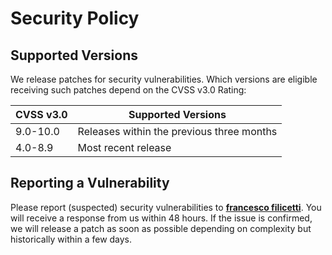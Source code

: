 # Security Policy

## Supported Versions

We release patches for security vulnerabilities. Which versions are eligible
receiving such patches depend on the CVSS v3.0 Rating:

| CVSS v3.0 | Supported Versions                        |
| --------- | ----------------------------------------- |
| 9.0-10.0  | Releases within the previous three months |
| 4.0-8.9   | Most recent release                       |

## Reporting a Vulnerability

Please report (suspected) security vulnerabilities to
**[francesco filicetti](mailto:francesco.filicetti@unical.it)**. You will receive a response from
us within 48 hours. If the issue is confirmed, we will release a patch as soon
as possible depending on complexity but historically within a few days.
